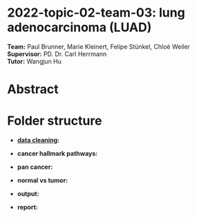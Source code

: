 # 2022-topic-02-team-03: lung adenocarcinoma (LUAD)

**Team:** Paul Brunner, Marie Kleinert, Felipe Stünkel, Chloé Weiler
<br/> **Supervisor:** PD. Dr. Carl Herrmann
<br/> **Tutor:** Wangjun Hu

# Abstract 

# Folder structure

- **[data cleaning](/data_cleaning):** 

- **cancer hallmark pathways:**

- **pan cancer:**

- **normal vs tumor:**

- **output:**

- **report:**
